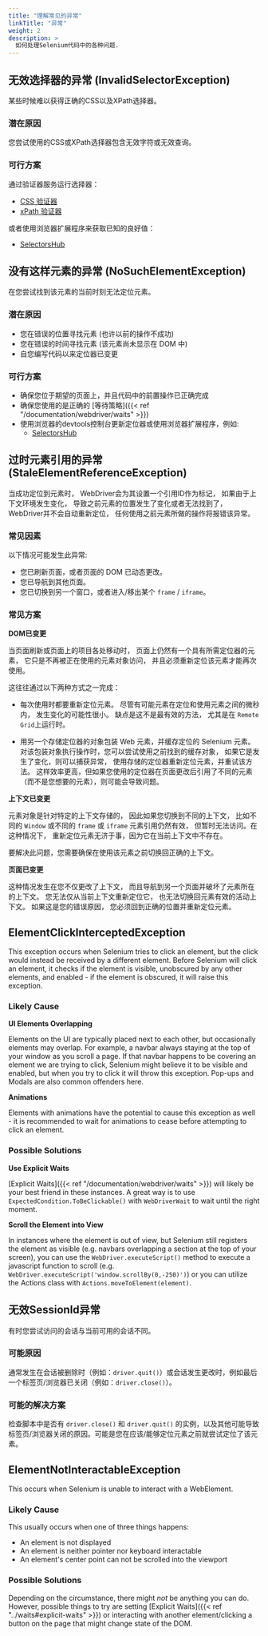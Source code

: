 ```yaml
---
title: "理解常见的异常"
linkTitle: "异常"
weight: 2
description: >
  如何处理Selenium代码中的各种问题.
---
```


## 无效选择器的异常 (InvalidSelectorException)

某些时候难以获得正确的CSS以及XPath选择器。

### 潜在原因

您尝试使用的CSS或XPath选择器包含无效字符或无效查询。

### 可行方案

通过验证器服务运行选择器：
* [CSS 验证器](http://csslint.net/)
* [xPath 验证器](http://www.freeformatter.com/xpath-tester.html)

或者使用浏览器扩展程序来获取已知的良好值：
* [SelectorsHub](https://selectorshub.com/selectorshub/)

## 没有这样元素的异常 (NoSuchElementException)

在您尝试找到该元素的当前时刻无法定位元素。

### 潜在原因

* 您在错误的位置寻找元素 (也许以前的操作不成功)
* 您在错误的时间寻找元素 (该元素尚未显示在 DOM 中)
* 自您编写代码以来定位器已变更

### 可行方案

* 确保您位于期望的页面上，并且代码中的前置操作已正确完成
* 确保您使用的是正确的 [等待策略]({{< ref "/documentation/webdriver/waits" >}})
* 使用浏览器的devtools控制台更新定位器或使用浏览器扩展程序，例如:
  * [SelectorsHub](https://selectorshub.com/selectorshub/)

## 过时元素引用的异常 (StaleElementReferenceException)

当成功定位到元素时，
WebDriver会为其设置一个引用ID作为标记，
如果由于上下文环境发生变化，
导致之前元素的位置发生了变化或者无法找到了，
WebDriver并不会自动重新定位，
任何使用之前元素所做的操作将报错该异常。

### 常见因素

以下情况可能发生此异常:

* 您已刷新页面，或者页面的 DOM 已动态更改。
* 您已导航到其他页面。
* 您已切换到另一个窗口，或者进入/移出某个 `frame` / `iframe`。

### 常见方案

**DOM已变更**

当页面刷新或页面上的项目各处移动时，
页面上仍然有一个具有所需定位器的元素，
它只是不再被正在使用的元素对象访问，
并且必须重新定位该元素才能再次使用。

这往往通过以下两种方式之一完成：

* 每次使用时都要重新定位元素。
尽管有可能元素在定位和使用元素之间的微秒内，
发生变化的可能性很小。
缺点是这不是最有效的方法，
尤其是在 `Remote Grid`上运行时。

* 用另一个存储定位器的对象包装 Web 元素，并缓存定位的 Selenium 元素。 
对该包装对象执行操作时，您可以尝试使用之前找到的缓存对象，
如果它是发生了变化，则可以捕获异常，
使用存储的定位器重新定位元素，并重试该方法。
这样效率更高，但如果您使用的定位器在页面更改后引用了不同的元素（而不是您想要的元素），则可能会导致问题。

**上下文已变更**

元素对象是针对特定的上下文存储的，
因此如果您切换到不同的上下文，
比如不同的 `Window` 或不同的 `frame` 或 `iframe` 元素引用仍然有效，
但暂时无法访问。在这种情况下，
重新定位元素无济于事，因为它在当前上下文中不存在。

要解决此问题，您需要确保在使用该元素之前切换回正确的上下文。

**页面已变更**

这种情况发生在您不仅更改了上下文，
而且导航到另一个页面并破坏了元素所在的上下文。
您无法仅从当前上下文重新定位它，
也无法切换回元素有效的活动上下文。
如果这是您的错误原因，
您必须回到正确的位置并重新定位元素。

## ElementClickInterceptedException

This exception occurs when Selenium tries to click an element, but the click would instead 
be received by a different element. Before Selenium will click an element, it checks if the 
element is visible, unobscured by any other elements, and enabled - if the element is obscured, 
it will raise this exception.

### Likely Cause

**UI Elements Overlapping** 

Elements on the UI are typically placed next to each other, but occasionally elements may overlap. 
For example, a navbar always staying at the top of your window as you scroll a page. If that navbar 
happens to be covering an element we are trying to click, Selenium might believe it to be visible 
and enabled, but when you try to click it will throw this exception. Pop-ups and Modals are also 
common offenders here.

**Animations** 

Elements with animations have the potential to cause this exception as well - it is recommended 
to wait for animations to cease before attempting to click an element.

### Possible Solutions

**Use Explicit Waits** 

[Explicit Waits]({{< ref "/documentation/webdriver/waits" >}}) will likely be your best friend 
in these instances. A great way is to use `ExpectedCondition.ToBeClickable()` 
with `WebDriverWait` to wait until the right moment.

**Scroll the Element into View** 

In instances where the element is out of view, but Selenium still registers the element as visible 
(e.g. navbars overlapping a section at the top of your screen), you can use the 
`WebDriver.executeScript()` method to execute a javascript function to scroll 
(e.g. `WebDriver.executeScript('window.scrollBy(0,-250)')`) or you can utilize the 
Actions class with `Actions.moveToElement(element)`.

## 无效SessionId异常
有时您尝试访问的会话与当前可用的会话不同。

### 可能原因
通常发生在会话被删除时（例如：`driver.quit()`）或会话发生更改时，例如最后一个标签页/浏览器已关闭（例如：`driver.close()`）。

### 可能的解决方案
检查脚本中是否有 `driver.close()` 和 `driver.quit()` 的实例，以及其他可能导致标签页/浏览器关闭的原因。可能是您在应该/能够定位元素之前就尝试定位了该元素。

## ElementNotInteractableException

This occurs when Selenium is unable to interact with a WebElement.

### Likely Cause

This usually occurs when one of three things happens:
* An element is not displayed
* An element is neither pointer nor keyboard interactable
* An element's center point can not be scrolled into the viewport

### Possible Solutions

Depending on the circumstance, there might _not_ be anything you can do. However, possible 
things to try are setting [Explicit Waits]({{< ref "../waits#explicit-waits" >}}) or interacting 
with another element/clicking a button on the page that might change state of the DOM.